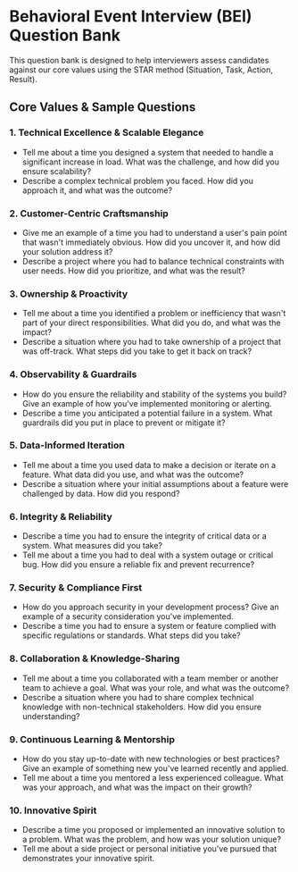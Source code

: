 # Behavioral Event Interview (BEI) Question Bank

This question bank is designed to help interviewers assess candidates against our core values using the STAR method (Situation, Task, Action, Result).

## Core Values & Sample Questions

### 1. Technical Excellence & Scalable Elegance
- Tell me about a time you designed a system that needed to handle a significant increase in load. What was the challenge, and how did you ensure scalability?
- Describe a complex technical problem you faced. How did you approach it, and what was the outcome?

### 2. Customer-Centric Craftsmanship
- Give me an example of a time you had to understand a user's pain point that wasn't immediately obvious. How did you uncover it, and how did your solution address it?
- Describe a project where you had to balance technical constraints with user needs. How did you prioritize, and what was the result?

### 3. Ownership & Proactivity
- Tell me about a time you identified a problem or inefficiency that wasn't part of your direct responsibilities. What did you do, and what was the impact?
- Describe a situation where you had to take ownership of a project that was off-track. What steps did you take to get it back on track?

### 4. Observability & Guardrails
- How do you ensure the reliability and stability of the systems you build? Give an example of how you've implemented monitoring or alerting.
- Describe a time you anticipated a potential failure in a system. What guardrails did you put in place to prevent or mitigate it?

### 5. Data-Informed Iteration
- Tell me about a time you used data to make a decision or iterate on a feature. What data did you use, and what was the outcome?
- Describe a situation where your initial assumptions about a feature were challenged by data. How did you respond?

### 6. Integrity & Reliability
- Describe a time you had to ensure the integrity of critical data or a system. What measures did you take?
- Tell me about a time you had to deal with a system outage or critical bug. How did you ensure a reliable fix and prevent recurrence?

### 7. Security & Compliance First
- How do you approach security in your development process? Give an example of a security consideration you've implemented.
- Describe a time you had to ensure a system or feature complied with specific regulations or standards. What steps did you take?

### 8. Collaboration & Knowledge-Sharing
- Tell me about a time you collaborated with a team member or another team to achieve a goal. What was your role, and what was the outcome?
- Describe a situation where you had to share complex technical knowledge with non-technical stakeholders. How did you ensure understanding?

### 9. Continuous Learning & Mentorship
- How do you stay up-to-date with new technologies or best practices? Give an example of something new you've learned recently and applied.
- Tell me about a time you mentored a less experienced colleague. What was your approach, and what was the impact on their growth?

### 10. Innovative Spirit
- Describe a time you proposed or implemented an innovative solution to a problem. What was the problem, and how was your solution unique?
- Tell me about a side project or personal initiative you've pursued that demonstrates your innovative spirit.
